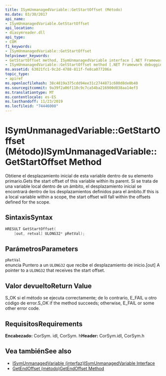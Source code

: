 ```yaml
---
title: ISymUnmanagedVariable::GetStartOffset (Método)
ms.date: 03/30/2017
api_name:
- ISymUnmanagedVariable.GetStartOffset
api_location:
- diasymreader.dll
api_type:
- COM
f1_keywords:
- ISymUnmanagedVariable::GetStartOffset
helpviewer_keywords:
- GetStartOffset method, ISymUnmanagedVariable interface [.NET Framework debugging]
- ISymUnmanagedVariable::GetStartOffset method [.NET Framework debugging]
ms.assetid: 63021fc1-9c2d-4788-811f-fe8ca077206a
topic_type:
- apiref
ms.openlocfilehash: 38c4819a375cdd94ee31c2744871c600d8de0b40
ms.sourcegitcommit: 9a39f2a06f110c9c7ca54ba216900d038aa14ef3
ms.translationtype: MT
ms.contentlocale: es-ES
ms.lasthandoff: 11/23/2019
ms.locfileid: "74446008"
---
```

# <a name="isymunmanagedvariablegetstartoffset-method"></a><span data-ttu-id="d162c-102">ISymUnmanagedVariable::GetStartOffset (Método)</span><span class="sxs-lookup"><span data-stu-id="d162c-102">ISymUnmanagedVariable::GetStartOffset Method</span></span>
<span data-ttu-id="d162c-103">Obtiene el desplazamiento inicial de esta variable dentro de su elemento primario.</span><span class="sxs-lookup"><span data-stu-id="d162c-103">Gets the start offset of this variable within its parent.</span></span> <span data-ttu-id="d162c-104">Si se trata de una variable local dentro de un ámbito, el desplazamiento inicial se encontrará dentro de los desplazamientos definidos para el ámbito.</span><span class="sxs-lookup"><span data-stu-id="d162c-104">If this is a local variable within a scope, the start offset will fall within the offsets defined for the scope.</span></span>  
  
## <a name="syntax"></a><span data-ttu-id="d162c-105">Sintaxis</span><span class="sxs-lookup"><span data-stu-id="d162c-105">Syntax</span></span>  
  
```cpp  
HRESULT GetStartOffset(  
    [out, retval] ULONG32* pRetVal);  
```  
  
## <a name="parameters"></a><span data-ttu-id="d162c-106">Parámetros</span><span class="sxs-lookup"><span data-stu-id="d162c-106">Parameters</span></span>  
 `pRetVal`  
 <span data-ttu-id="d162c-107">enuncia Puntero a un `ULONG32` que recibe el desplazamiento de inicio.</span><span class="sxs-lookup"><span data-stu-id="d162c-107">[out] A pointer to a `ULONG32` that receives the start offset.</span></span>  
  
## <a name="return-value"></a><span data-ttu-id="d162c-108">Valor devuelto</span><span class="sxs-lookup"><span data-stu-id="d162c-108">Return Value</span></span>  
 <span data-ttu-id="d162c-109">S_OK si el método se ejecuta correctamente; de lo contrario, E_FAIL u otro código de error.</span><span class="sxs-lookup"><span data-stu-id="d162c-109">S_OK if the method succeeds; otherwise, E_FAIL or some other error code.</span></span>  
  
## <a name="requirements"></a><span data-ttu-id="d162c-110">Requisitos</span><span class="sxs-lookup"><span data-stu-id="d162c-110">Requirements</span></span>  
 <span data-ttu-id="d162c-111">**Encabezado:** CorSym. idl, CorSym. h</span><span class="sxs-lookup"><span data-stu-id="d162c-111">**Header:** CorSym.idl, CorSym.h</span></span>  
  
## <a name="see-also"></a><span data-ttu-id="d162c-112">Vea también</span><span class="sxs-lookup"><span data-stu-id="d162c-112">See also</span></span>

- [<span data-ttu-id="d162c-113">ISymUnmanagedVariable (interfaz)</span><span class="sxs-lookup"><span data-stu-id="d162c-113">ISymUnmanagedVariable Interface</span></span>](../../../../docs/framework/unmanaged-api/diagnostics/isymunmanagedvariable-interface.md)
- [<span data-ttu-id="d162c-114">GetEndOffset (método)</span><span class="sxs-lookup"><span data-stu-id="d162c-114">GetEndOffset Method</span></span>](../../../../docs/framework/unmanaged-api/diagnostics/isymunmanagedvariable-getendoffset-method.md)
